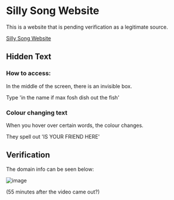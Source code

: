 # Silly Song Website

This is a website that is pending verification as a legitimate source.

[Silly Song Website](https://whatthissillysongshows.com/)

## Hidden Text

### How to access:
In the middle of the screen, there is an invisible box.

Type 'in the name if max fosh dish out the fish'

### Colour changing text
When you hover over certain words, the colour changes.

They spell out 'IS YOUR FRIEND HERE'

## Verification

The domain info can be seen below:

![image](https://user-images.githubusercontent.com/28175652/183035919-30a369e7-ce6e-4372-83da-51643d7dd64a.png)

(55 minutes after the video came out?)
